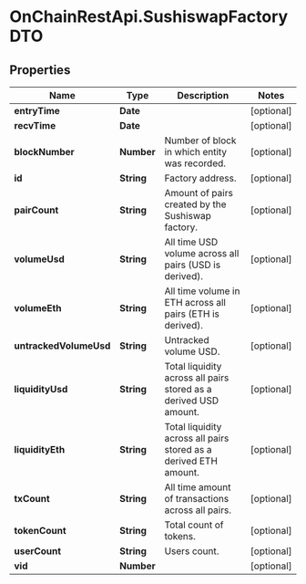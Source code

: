 # OnChainRestApi.SushiswapFactoryDTO

## Properties

Name | Type | Description | Notes
------------ | ------------- | ------------- | -------------
**entryTime** | **Date** |  | [optional] 
**recvTime** | **Date** |  | [optional] 
**blockNumber** | **Number** | Number of block in which entity was recorded. | [optional] 
**id** | **String** | Factory address. | [optional] 
**pairCount** | **String** | Amount of pairs created by the Sushiswap factory. | [optional] 
**volumeUsd** | **String** | All time USD volume across all pairs (USD is derived). | [optional] 
**volumeEth** | **String** | All time volume in ETH across all pairs (ETH is derived). | [optional] 
**untrackedVolumeUsd** | **String** | Untracked volume USD. | [optional] 
**liquidityUsd** | **String** | Total liquidity across all pairs stored as a derived USD amount. | [optional] 
**liquidityEth** | **String** | Total liquidity across all pairs stored as a derived ETH amount. | [optional] 
**txCount** | **String** | All time amount of transactions across all pairs. | [optional] 
**tokenCount** | **String** | Total count of tokens. | [optional] 
**userCount** | **String** | Users count. | [optional] 
**vid** | **Number** |  | [optional] 


